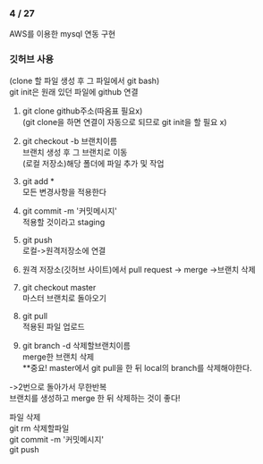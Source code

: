### 4 / 27
  AWS를 이용한 mysql 연동 구현
  
### 깃허브 사용

(clone 할 파일 생성 후 그 파일에서 git bash)  
git init은 원래 있던 파일에 github 연결

1. git clone github주소(따옴표 필요x)  
(git clone을 하면 연결이 자동으로 되므로 git init을 할 필요 x)

2. git checkout -b 브랜치이름  
브랜치 생성 후 그 브랜치로 이동  
(로컬 저장소)해당 폴더에 파일 추가 및 작업  

3. git add *  
모든 변경사항을 적용한다  

4. git commit -m '커밋메시지'  
적용할 것이라고 staging

5. git push  
로컬->원격저장소에 연결

6. 원격 저장소(깃허브 사이트)에서 pull request -> merge ->브랜치 삭제

7. git checkout master  
마스터 브랜치로 돌아오기

 
8. git pull  
적용된 파일 업로드  

9. git branch -d 삭제할브랜치이름  
merge한 브랜치 삭제  
**중요! master에서 git pull을 한 뒤 local의 branch를 삭제해야한다.

->2번으로 돌아가서 무한반복  
브랜치를 생성하고 merge 한 뒤 삭제하는 것이 좋다!  

파일 삭제  
git rm 삭제할파일  
git commit -m '커밋메시지'  
git push
